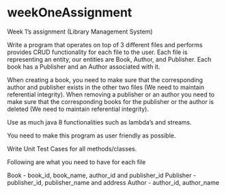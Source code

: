 # weekOneAssignment

Week 1’s assignment (Library Management System)

Write a program that operates on top of 3 different files and performs provides CRUD functionality for each file to the user. Each file is representing an entity, our entities are Book, Author, and Publisher. Each book has a Publisher and an Author associated with it. 

When creating a book, you need to make sure that the corresponding author and publisher exists in the other two files (We need to maintain referential integrity).
When removing a publisher or an author you need to make sure that the corresponding books for the publisher or the author is deleted (We need to maintain referential integrity).

Use as much java 8 functionalities such as lambda’s and streams.

You need to make this program as user friendly as possible.

Write Unit Test Cases for all methods/classes.

Following are what you need to have for each file

Book - book_id, book_name, author_id and publisher_id
Publisher - publisher_id, publisher_name and address
Author - author_id, author_name
